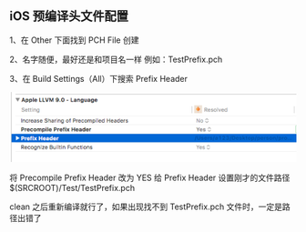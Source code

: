 ## iOS 预编译头文件配置

1、在 Other 下面找到 PCH File 创建

2、名字随便，最好还是和项目名一样 例如：TestPrefix.pch

3、在 Build Settings（All）下搜索 Prefix Header

![](https://github.com/huangzhifei/huangzhifei.github.com/raw/master/images/prefix.png)

将 Precompile Prefix Header 改为 YES
给 Prefix Header 设置刚才的文件路径 $(SRCROOT)/Test/TestPrefix.pch

clean 之后重新编译就行了，如果出现找不到 TestPrefix.pch 文件时，一定是路径出错了
